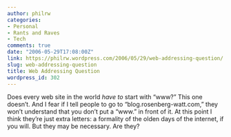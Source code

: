 ```yaml
---
author: philrw
categories:
- Personal
- Rants and Raves
- Tech
comments: true
date: "2006-05-29T17:08:00Z"
link: https://philrw.wordpress.com/2006/05/29/web-addressing-question/
slug: web-addressing-question
title: Web Addressing Question
wordpress_id: 302
---
```


Does every web site in the world _have to_ start with “www?” This one doesn’t. And I fear if I tell people to go to “blog.rosenberg-watt.com,” they won’t understand that you don’t put a “www.” in front of it. At this point I think they’re just extra letters: a formality of the olden days of the internet, if you will. But they may be necessary. Are they?





